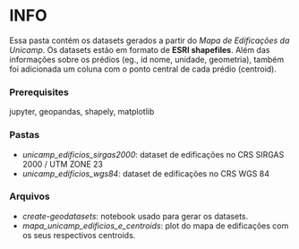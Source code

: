 # INFO
Essa pasta contém os datasets gerados a partir do *_Mapa de Edificações da Unicamp_*. Os datasets estão em formato de **ESRI shapefiles**. Além das informações sobre os prédios (eg., id nome, unidade, geometria), também foi adicionada um coluna com o ponto central de cada prédio (centroid).

### Prerequisites
jupyter, geopandas, shapely, matplotlib

### Pastas
* _unicamp_edificios_sirgas2000_: dataset de edificações no CRS SIRGAS 2000 / UTM ZONE 23
* _unicamp_edificios_wgs84_: dataset de edificações no CRS WGS 84

### Arquivos
* _create-geodatasets_: notebook usado para gerar os datasets.
* _mapa_unicamp_edificios_e_centroids_: plot do mapa de edificações com os seus respectivos centroids.

